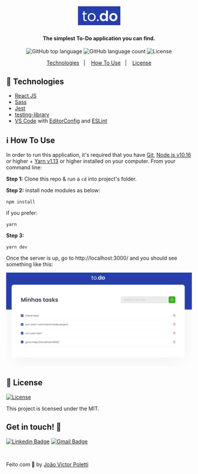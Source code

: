 <h1 align="center">
    <img alt="to-do" src="public/to-do-logo.png" />
</h1>

<h4 align="center">
  The simplest To-Do application you can find.
</h4>
<p align="center">
  <img alt="GitHub top language" src="https://img.shields.io/github/languages/top/joao96/the-simplest-todo?style=flat-square">

  <img alt="GitHub language count" src="https://img.shields.io/github/languages/count/joao96/the-simplest-todo?style=flat-square">
  <img alt="License" src="https://img.shields.io/github/license/joao96/the-simplest-todo?style=flat-square">
</p>

<p align="center">
  <a href="#checkered_flag-technologies">Technologies</a>&nbsp;&nbsp;&nbsp;|&nbsp;&nbsp;&nbsp;
  <a href="#information_source-how-to-use">How To Use</a>&nbsp;&nbsp;&nbsp;|&nbsp;&nbsp;&nbsp;
  <a href="#page_facing_up-license">License</a>
</p>

## :checkered_flag: Technologies

- [React JS](https://reactjs.org/)
- [Sass](https://sass-lang.com/)
- [Jest](https://jestjs.io/)
- [testing-library](https://testing-library.com/)
- [VS Code][vc] with [EditorConfig][vceditconfig] and [ESLint][vceslint]

## :information_source: How To Use

In order to run this application, it's required that you have [Git](https://git-scm.com), [Node.js v10.16][nodejs] or higher + [Yarn v1.13][yarn] or higher installed on your computer. From your command line:

**Step 1:** Clone this repo & run a `cd` into project's folder.

**Step 2:** install node modules as below:

```
npm install
```

if you prefer:

```
yarn
```

**Step 3:**

```
yarn dev
```

Once the server is up, go to http://localhost:3000/ and you should see something like this: 
<p align="center">
  <img src="public/cover.png" alt="Initial page">
</p>


## :page_facing_up: License

<a href="https://github.com/joao96/the-simplest-todo/blob/main/LICENSE">
    <img alt="License" src="https://img.shields.io/github/license/joao96/the-simplest-todo?style=flat-square">
</a>

<br />

This project is licensed under the MIT.


## Get in touch! :monocle_face:

[![Linkedin Badge](https://img.shields.io/badge/-João%20Victor%20Poletti-0e76a8?style=flat-square&logo=Linkedin&logoColor=white&link=https://www.linkedin.com/in/jvpoletti/)](https://www.linkedin.com/in/jvpoletti/)
[![Gmail Badge](https://img.shields.io/badge/-jvpoletti@gmail.com-ff512f?style=flat-square&logo=Gmail&logoColor=white&link=mailto:jvpoletti@gmail.com)](mailto:jvpoletti@gmail.com)

<br />

Feito com :green_heart: by [João Victor Poletti](https://github.com/joao96)


[nodejs]: https://nodejs.org/
[yarn]: https://yarnpkg.com/
[vc]: https://code.visualstudio.com/
[vceditconfig]: https://marketplace.visualstudio.com/items?itemName=EditorConfig.EditorConfig
[vceslint]: https://marketplace.visualstudio.com/items?itemName=dbaeumer.vscode-eslint
